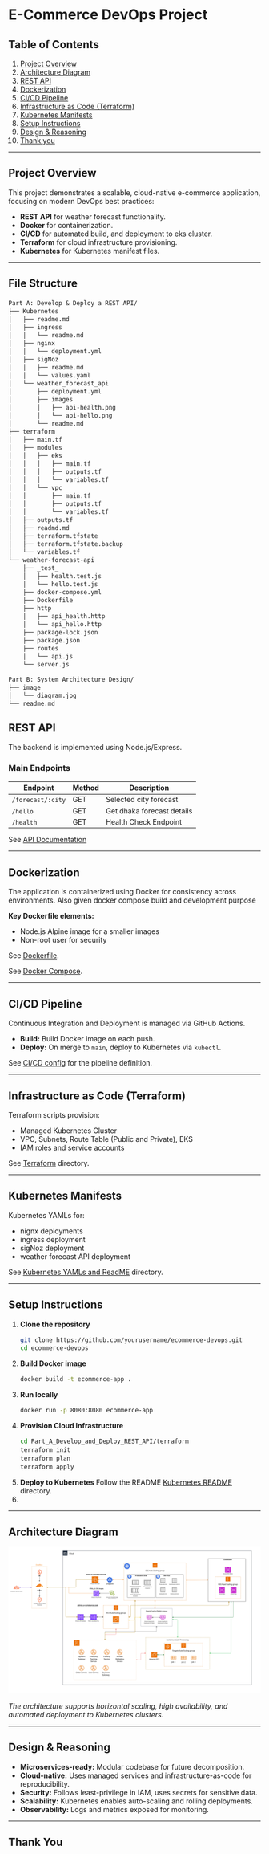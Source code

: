 # E-Commerce DevOps Project

## Table of Contents
1. [Project Overview](#project-overview)
2. [Architecture Diagram](#architecture-diagram)
3. [REST API](#rest-api)
4. [Dockerization](#dockerization)
5. [CI/CD Pipeline](#cicd-pipeline)
6. [Infrastructure as Code (Terraform)](#infrastructure-as-code-terraform)
7. [Kubernetes Manifests](#kubernetes-manifests)
8. [Setup Instructions](#setup-instructions)
9. [Design & Reasoning](#design--reasoning)
10. [Thank you](#thank-you)

---

## Project Overview

This project demonstrates a scalable, cloud-native e-commerce application, focusing on modern DevOps best practices:

- **REST API** for weather forecast functionality.
- **Docker** for containerization.
- **CI/CD** for automated build, and deployment to eks cluster.
- **Terraform** for cloud infrastructure provisioning.
- **Kubernetes** for Kubernetes manifest files.

---

## File Structure

```plaintext
Part A: Develop & Deploy a REST API/
├── Kubernetes
│   ├── readme.md
│   ├── ingress
│   │   └── readme.md
│   ├── nginx
│   │   └── deployment.yml
│   ├── sigNoz
│   │   ├── readme.md
│   │   └── values.yaml
│   └── weather_forecast_api
│       ├── deployment.yml
│       ├── images
│       │   ├── api-health.png
│       │   └── api-hello.png
│       └── readme.md
├── terraform
│   ├── main.tf
│   ├── modules
│   │   ├── eks
│   │   │   ├── main.tf
│   │   │   ├── outputs.tf
│   │   │   └── variables.tf
│   │   └── vpc
│   │       ├── main.tf
│   │       ├── outputs.tf
│   │       └── variables.tf
│   ├── outputs.tf
│   ├── readmd.md
│   ├── terraform.tfstate
│   ├── terraform.tfstate.backup
│   └── variables.tf
└── weather-forecast-api
    ├── _test_
    │   ├── health.test.js
    │   └── hello.test.js
    ├── docker-compose.yml
    ├── Dockerfile
    ├── http
    │   ├── api_health.http
    │   └── api_hello.http
    ├── package-lock.json
    ├── package.json
    ├── routes
    │   └── api.js
    └── server.js
```

```plaintext
Part B: System Architecture Design/
├── image
│   └── diagram.jpg
└── readme.md
```


## REST API

The backend is implemented using Node.js/Express. 

### Main Endpoints

| Endpoint          | Method | Description                 |
|-------------------|--------|-----------------------------|
| `/forecast/:city` | GET    | Selected city forecast      |
| `/hello`          | GET    | Get dhaka forecast details  |
| `/health`         | GET    | Health Check Endpoint       |

See [API Documentation](Part_A_Develop_and_Deploy_REST_API/weather-forecast-api/docs/api.md)

---

## Dockerization

The application is containerized using Docker for consistency across environments. Also given docker compose build and development purpose

**Key Dockerfile elements:**
- Node.js Alpine image for a smaller images
- Non-root user for security

See [Dockerfile](Part_A_Develop_and_Deploy_REST_API/weather-forecast-api/Dockerfile).

See [Docker Compose](Part_A_Develop_and_Deploy_REST_API/weather-forecast-api/docker-compose.yml).

---

## CI/CD Pipeline

Continuous Integration and Deployment is managed via GitHub Actions.

- **Build:** Build Docker image on each push.
- **Deploy:** On merge to `main`, deploy to Kubernetes via `kubectl`.

See [CI/CD config](Part_A_Develop_and_Deploy_REST_API/weather-forecast-api/.github/workflows/publish.yml) for the pipeline definition.

---

## Infrastructure as Code (Terraform)

Terraform scripts provision:

- Managed Kubernetes Cluster
- VPC, Subnets, Route Table (Public and Private), EKS
- IAM roles and service accounts

See [Terraform](Part_A_Develop_and_Deploy_REST_API/terraform/) directory.

---

## Kubernetes Manifests

Kubernetes YAMLs for:

- nignx deployments
- ingress deployment
- sigNoz deployment
- weather forecast API deployment

See [Kubernetes YAMLs and ReadME](Part_A_Develop_and_Deploy_REST_API/Kubernetes) directory.

---

## Setup Instructions

1. **Clone the repository**
   ```bash
   git clone https://github.com/yourusername/ecommerce-devops.git
   cd ecommerce-devops
   ```
2. **Build Docker image**
   ```bash
   docker build -t ecommerce-app .
   ```
3. **Run locally**
   ```bash
   docker run -p 8080:8080 ecommerce-app
   ```
4. **Provision Cloud Infrastructure**
   ```bash
   cd Part_A_Develop_and_Deploy_REST_API/terraform
   terraform init
   terraform plan
   terraform apply
   ```
5. **Deploy to Kubernetes**
   Follow the README [Kubernetes README](Part_A_Develop_and_Deploy_REST_API/Kubernetes/readme.md) directory.
6. 

---

## Architecture Diagram

![Cloud Architecture Diagram](Part_B_System_Architecture_Design/image/architecture-diagram.jpg)

*The architecture supports horizontal scaling, high availability, and automated deployment to Kubernetes clusters.*

---

## Design & Reasoning

- **Microservices-ready:** Modular codebase for future decomposition.
- **Cloud-native:** Uses managed services and infrastructure-as-code for reproducibility.
- **Security:** Follows least-privilege in IAM, uses secrets for sensitive data.
- **Scalability:** Kubernetes enables auto-scaling and rolling deployments.
- **Observability:** Logs and metrics exposed for monitoring.

---



## Thank You